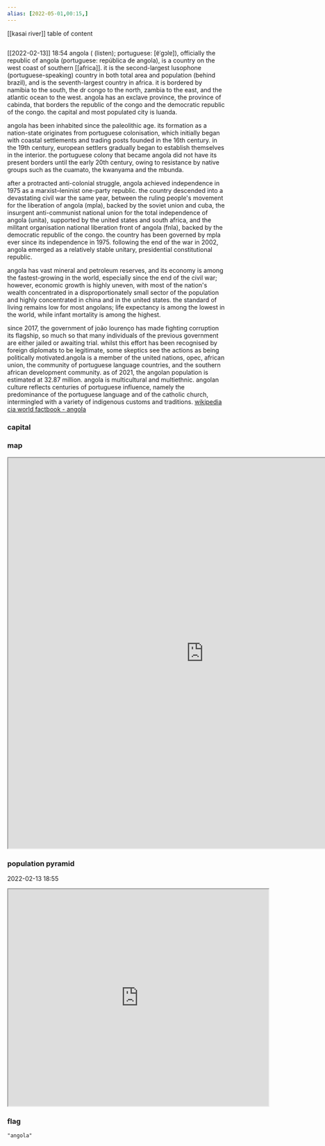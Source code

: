 ```yaml
---
alias: [2022-05-01,00:15,]
---
```

[[kasai river]]
table of content
```toc
```
[[2022-02-13]] 18:54
angola ( (listen); portuguese: [ɐ̃ˈɡɔlɐ]), officially the republic of angola (portuguese: república de angola), is a country on the west coast of southern [[africa]]. it is the second-largest lusophone (portuguese-speaking) country in both total area and population (behind brazil), and is the seventh-largest country in africa. it is bordered by namibia to the south, the dr congo to the north, zambia to the east, and the atlantic ocean to the west. angola has an exclave province, the province of cabinda, that borders the republic of the congo and the democratic republic of the congo. the capital and most populated city is luanda.

angola has been inhabited since the paleolithic age. its formation as a nation-state originates from portuguese colonisation, which initially began with coastal settlements and trading posts founded in the 16th century. in the 19th century, european settlers gradually began to establish themselves in the interior. the portuguese colony that became angola did not have its present borders until the early 20th century, owing to resistance by native groups such as the cuamato, the kwanyama and the mbunda.

after a protracted anti-colonial struggle, angola achieved independence in 1975 as a marxist–leninist one-party republic. the country descended into a devastating civil war the same year, between the ruling people's movement for the liberation of angola (mpla), backed by the soviet union and cuba, the insurgent anti-communist national union for the total independence of angola (unita), supported by the united states and south africa, and the militant organisation national liberation front of angola (fnla), backed by the democratic republic of the congo. the country has been governed by mpla ever since its independence in 1975. following the end of the war in 2002, angola emerged as a relatively stable unitary, presidential constitutional republic.

angola has vast mineral and petroleum reserves, and its economy is among the fastest-growing in the world, especially since the end of the civil war; however, economic growth is highly uneven, with most of the nation's wealth concentrated in a disproportionately small sector of the population and highly concentrated in china and in the united states. the standard of living remains low for most angolans; life expectancy is among the lowest in the world, while infant mortality is among the highest. 

since 2017, the government of joão lourenço has made fighting corruption its flagship, so much so that many individuals of the previous government are either jailed or awaiting trial. whilst this effort has been recognised by foreign diplomats to be legitimate, some skeptics see the actions as being politically motivated.angola is a member of the united nations, opec, african union, the community of portuguese language countries, and the southern african development community. as of 2021, the angolan population is estimated at 32.87 million. angola is multicultural and multiethnic. angolan culture reflects centuries of portuguese influence, namely the predominance of the portuguese language and of the catholic church, intermingled with a variety of indigenous customs and traditions.
[wikipedia](https://en.wikipedia.org/wiki/angola)
[cia world factbook - angola](https://www.cia.gov/the-world-factbook/countries/angola)
### capital

### map
<iframe src="https://duckduckgo.com/?t=ffab&q=angola&ia=web&iaxm=about" width="900" height="900" ></iframe>

### population pyramid

2022-02-13 18:55

<iframe src="https://www.populationpyramid.net/angola/2019/" width="600" height="500" ></iframe>

### flag

```query
"angola"
```